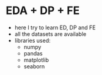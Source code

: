 ﻿# EDA + DP + FE
- here I try to learn ED, DP and FE
- all the datasets are available
- libraries used:
  * numpy
  * pandas
  * matplotlib
  * seaborn
